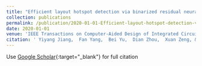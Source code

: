 ```yaml
---
title: "Efficient layout hotspot detection via binarized residual neural network ensemble"
collection: publications
permalink: /publication/2020-01-01-Efficient-layout-hotspot-detection-via-binarized-residual-neural-network-ensemble
date: 2020-01-01
venue: 'IEEE Transactions on Computer-Aided Design of Integrated Circuits and Systems'
citation: ' Yiyang Jiang,  Fan Yang,  Bei Yu,  Dian Zhou,  Xuan Zeng, &quot;Efficient layout hotspot detection via binarized residual neural network ensemble.&quot; IEEE Transactions on Computer-Aided Design of Integrated Circuits and Systems, 2020.'
---
```

Use [Google Scholar](https://scholar.google.com/scholar?q=Efficient+layout+hotspot+detection+via+binarized+residual+neural+network+ensemble){:target="_blank"} for full citation